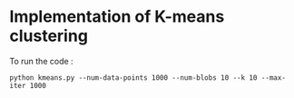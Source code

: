 # Implementation of K-means clustering
To run the code :
```
python kmeans.py --num-data-points 1000 --num-blobs 10 --k 10 --max-iter 1000
```

